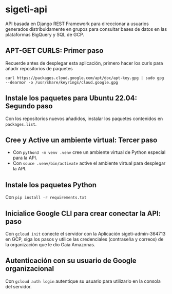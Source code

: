 # sigeti-api
API basada en Django REST Framework para direccionar a usuarios generados distribuidamente en grupos para consultar bases de datos en las plataformas BigQuery y SQL de GCP.


## APT-GET CURLS: Primer paso

Recuerde antes de desplegar esta aplicación, primero hacer los curls para añadir repositorios de paquetes

```curl https://packages.cloud.google.com/apt/doc/apt-key.gpg | sudo gpg --dearmor -o /usr/share/keyrings/cloud.google.gpg```


## Instale los paquetes para Ubuntu 22.04: Segundo paso

Con los repositorios nuevos añadidos, instalar los paquetes contenidos en ```packages.list```.


## Cree y Active un ambiente virtual: Tercer paso

- Con ```python3 -m venv .venv``` cree un ambiente virtual de Python especial para la API.
- Con ```souce .venv/bin/activate``` active el ambiente virtual para desplegar la API.


## Instale los paquetes Python

Con ```pip install -r requirements.txt```


## Inicialice Google CLI para crear conectar la API:  paso

Con ```gcloud init``` conecte el servidor con la Aplicación sigeti-admin-364713 en GCP, siga los pasos y utilice las credenciales (contraseña y correos) de la organización que le dio Gaia Amazonas.


## Autenticación con su usuario de Google organizacional

Con ```gcloud auth login``` autentique su usuario para utilizarlo en la consola del servidor.